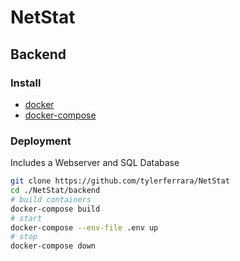 # NetStat

## Backend
### Install
- [docker](https://docs.docker.com/engine/install/)
- [docker-compose](https://docs.docker.com/compose/install/)

### Deployment

Includes a Webserver and SQL Database
```sh
git clone https://github.com/tylerferrara/NetStat
cd ./NetStat/backend
# build containers
docker-compose build
# start
docker-compose --env-file .env up
# stop
docker-compose down
```
